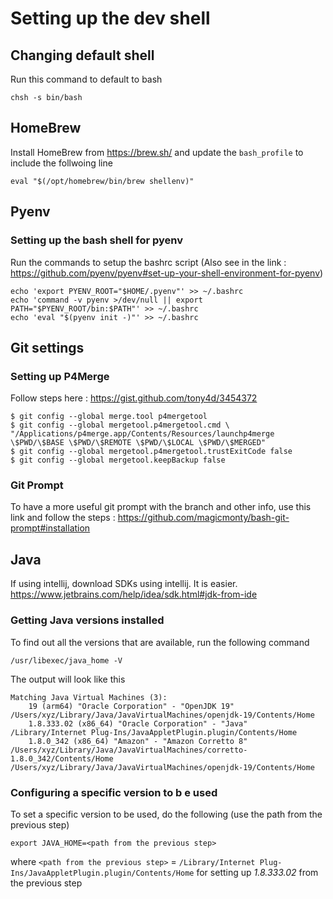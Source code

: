 # Setting up the dev shell

## Changing default shell
Run this command to default to bash
```
chsh -s bin/bash
```

## HomeBrew
Install HomeBrew from https://brew.sh/ and update the ```bash_profile``` to include the follwoing line
```
eval "$(/opt/homebrew/bin/brew shellenv)"
```

## Pyenv
### Setting up the bash shell for pyenv
Run the commands to setup the bashrc script (Also see in the link : https://github.com/pyenv/pyenv#set-up-your-shell-environment-for-pyenv)
```
echo 'export PYENV_ROOT="$HOME/.pyenv"' >> ~/.bashrc
echo 'command -v pyenv >/dev/null || export PATH="$PYENV_ROOT/bin:$PATH"' >> ~/.bashrc
echo 'eval "$(pyenv init -)"' >> ~/.bashrc
```


## Git settings
### Setting up P4Merge
Follow steps here : https://gist.github.com/tony4d/3454372
```
$ git config --global merge.tool p4mergetool
$ git config --global mergetool.p4mergetool.cmd \
"/Applications/p4merge.app/Contents/Resources/launchp4merge \$PWD/\$BASE \$PWD/\$REMOTE \$PWD/\$LOCAL \$PWD/\$MERGED"
$ git config --global mergetool.p4mergetool.trustExitCode false
$ git config --global mergetool.keepBackup false
```

### Git Prompt
To have a more useful git prompt with the branch and other info, use this link and follow the steps : https://github.com/magicmonty/bash-git-prompt#installation


## Java
If using intellij, download SDKs using intellij. It is easier. https://www.jetbrains.com/help/idea/sdk.html#jdk-from-ide

### Getting Java versions installed
To find out all the versions that are available, run the following command
```
/usr/libexec/java_home -V
```
The output will look like this

```
Matching Java Virtual Machines (3):
    19 (arm64) "Oracle Corporation" - "OpenJDK 19" /Users/xyz/Library/Java/JavaVirtualMachines/openjdk-19/Contents/Home
    1.8.333.02 (x86_64) "Oracle Corporation" - "Java" /Library/Internet Plug-Ins/JavaAppletPlugin.plugin/Contents/Home
    1.8.0_342 (x86_64) "Amazon" - "Amazon Corretto 8" /Users/xyz/Library/Java/JavaVirtualMachines/corretto-1.8.0_342/Contents/Home
/Users/xyz/Library/Java/JavaVirtualMachines/openjdk-19/Contents/Home
```
### Configuring a specific version to b e used
To set a specific version to be used, do the following (use the path from the previous step)

```
export JAVA_HOME=<path from the previous step>
```
where ```<path from the previous step>``` = ```/Library/Internet Plug-Ins/JavaAppletPlugin.plugin/Contents/Home```  for setting up *1.8.333.02* from the previous step

